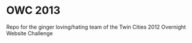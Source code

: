 OWC 2013
=======

Repo for the ginger loving/hating team of the Twin Cities 2012 Overnight Website Challenge
